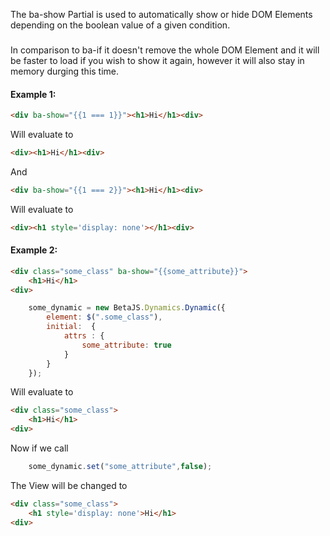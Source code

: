 

The ba-show Partial is used to automatically show or hide DOM Elements depending on the
boolean value of a given condition.

###
In comparison to ba-if it doesn't remove the whole DOM Element
and it will be faster to load if you wish to show it again,
however it will also stay in memory durging this time.


#### Example 1:

```html
<div ba-show="{{1 === 1}}"><h1>Hi</h1><div>
```

Will evaluate to

```html
<div><h1>Hi</h1><div>
```

And


```html
<div ba-show="{{1 === 2}}"><h1>Hi</h1><div>
```

Will evaluate to

```html
<div><h1 style='display: none'></h1><div>
```

#### Example 2:

```html
<div class="some_class" ba-show="{{some_attribute}}">
    <h1>Hi</h1>
<div>
```

```js
    some_dynamic = new BetaJS.Dynamics.Dynamic({
        element: $(".some_class"),
        initial:  {
            attrs : {
                some_attribute: true
            }
        }
    });
```

Will evaluate to

```html
<div class="some_class">
    <h1>Hi</h1>
<div>
```

Now if we call

```js
    some_dynamic.set("some_attribute",false);
```

The View will be changed to

```html
<div class="some_class">
    <h1 style='display: none'>Hi</h1>
<div>
```
